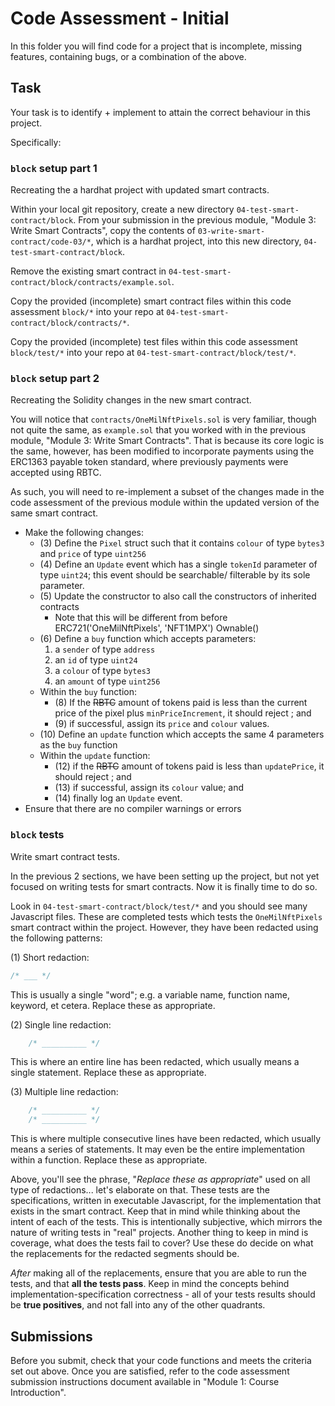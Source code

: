 # Code Assessment - Initial

In this folder you will find code for a project that is
incomplete, missing features, containing bugs,
or a combination of the above.

## Task

Your task is to identify + implement to attain the
correct behaviour in this project.

Specifically:

### `block` setup part 1

Recreating the a hardhat project with updated smart contracts.

Within your local git repository,
create a new directory `04-test-smart-contract/block`.
From your submission in the previous module,
"Module 3: Write Smart Contracts",
copy the contents of `03-write-smart-contract/code-03/*`,
which is a hardhat project,
into this new directory, `04-test-smart-contract/block`.

Remove the existing smart contract in
`04-test-smart-contract/block/contracts/example.sol`.

Copy the provided (incomplete) smart contract files within this code assessment
`block/*`
into your repo at `04-test-smart-contract/block/contracts/*`.

Copy the provided (incomplete) test files within this code assessment
`block/test/*`
into your repo at `04-test-smart-contract/block/test/*`.

### `block` setup part 2

Recreating the Solidity changes in the new smart contract.

You will notice that `contracts/OneMilNftPixels.sol`
is very familiar, though not quite the same,
as `example.sol` that you worked with in the previous module,
"Module 3: Write Smart Contracts".
That is because its core logic is the same,
however, has been modified to incorporate payments
using the ERC1363 payable token standard,
where previously payments were accepted using RBTC.

As such, you will need to re-implement a
subset of the changes made in the
code assessment of the previous module
within the updated version of the same smart contract.

<!-- - Ensure dependencies are installed
  - Run `npm install` to get the dependencies in
    this new directory too
  - On top of the existing dependencies,
    will need to add a new one too,
    by running the following command:
    `npm install --save-dev erc-payable-token@4.5.0` -->
- Make the following changes:
  - (3) Define the `Pixel` struct such that it contains `colour` of type `bytes3` and `price` of type `uint256`
  - (4) Define an `Update` event which has a single `tokenId` parameter of type `uint24`; this event should be searchable/ filterable by its sole parameter.
  - (5) Update the constructor to also call the constructors of inherited contracts
    - Note that this will be different from before
        ERC721('OneMilNftPixels', 'NFT1MPX')
        Ownable()
  - (6) Define a `buy` function which accepts parameters:
    1. a `sender` of type `address`
    2. an `id` of type `uint24`
    3. a `colour` of type `bytes3`
    4. an `amount` of type `uint256`
  - Within the `buy` function:
    - (8) If the ~~RBTC~~ amount of tokens paid is less than the current price of the pixel plus `minPriceIncrement`,
      it should reject ; and
    - (9) if successful, assign its `price` and `colour` values.
  - (10) Define an `update` function which accepts the same 4 parameters as the `buy` function
  - Within the `update` function:
    - (12) if the ~~RBTC~~ amount of tokens paid is less than `updatePrice`,
      it should reject ; and
    - (13) if successful, assign its `colour` value; and
    - (14) finally log an `Update` event.
- Ensure that there are no compiler warnings or errors

### `block` tests

Write smart contract tests.

In the previous 2 sections,
we have been setting up the project,
but not yet focused on writing tests for smart contracts.
Now it is finally time to do so.

Look in
`04-test-smart-contract/block/test/*`
and you should see many Javascript files.
These are completed tests which tests the `OneMilNftPixels`
smart contract within the project.
However, they have been redacted using the following patterns:

(1)
Short redaction:

```javascript
/* ___ */
```

This is usually a single "word";
e.g. a variable name, function name, keyword, et cetera.
Replace these as appropriate.

(2)
Single line redaction:

```javascript
    /* __________ */
```

This is where an entire line has been redacted,
which usually means a single statement.
Replace these as appropriate.

(3)
Multiple line redaction:

```javascript
    /* __________ */
    /* __________ */
```

This is where multiple consecutive lines have been redacted,
which usually means a series of statements.
It may even be the entire implementation within a function.
Replace these as appropriate.

Above, you'll see the phrase,
"*Replace these as appropriate*" used on
all type of redactions... let's elaborate on that.
These tests are the specifications,
written in executable Javascript,
for the implementation that exists in the smart contract.
Keep that in mind while thinking about the intent of each of the tests.
This is intentionally subjective,
which mirrors the nature of writing tests in "real" projects.
Another thing to keep in mind is coverage,
what does the tests fail to cover?
Use these do decide on what the replacements
for the redacted segments should be.

*After* making all of the replacements,
ensure that you are able to run the tests,
and that **all the tests pass**.
Keep in mind the concepts behind
implementation-specification correctness -
all of your tests results should be **true positives**,
and not fall into any of the other quadrants.

## Submissions

Before you submit, check that your code functions
and meets the criteria set out above.
Once you are satisfied, refer to the
code assessment submission instructions document
available in "Module 1: Course Introduction".